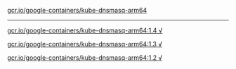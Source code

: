[gcr.io/google-containers/kube-dnsmasq-arm64](https://hub.docker.com/r/anjia0532/kube-dnsmasq-arm64/tags/) 

----
[gcr.io/google-containers/kube-dnsmasq-arm64:1.4 √](https://hub.docker.com/r/anjia0532/google-containers.kube-dnsmasq-arm64/tags/)

[gcr.io/google-containers/kube-dnsmasq-arm64:1.3 √](https://hub.docker.com/r/anjia0532/google-containers.kube-dnsmasq-arm64/tags/)

[gcr.io/google-containers/kube-dnsmasq-arm64:1.2 √](https://hub.docker.com/r/anjia0532/google-containers.kube-dnsmasq-arm64/tags/)

